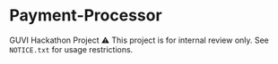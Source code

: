 # Payment-Processor
GUVI Hackathon Project
⚠️ This project is for internal review only. See `NOTICE.txt` for usage restrictions.
